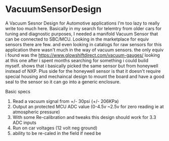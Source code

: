 # VacuumSensorDesign
A Vacuum Sesnor Design for Automotive applications
I'm too lazy to really write too much here. Basically in my search for telemtry from older cars for tuning and diagnostic purposes, I needed a manifold Vacuum Sensor that can be connected to SBC/MCU. Looking in the marketplace for equiv sensors there are few. and even looking in catalogs for raw sensors for this application there wasn't much in the way of vacuum sensors. the only equiv i found was the https://www.glowshiftdirect.com/vacuum-gauges/ looking at this one after i spent months searching for something i could build myself. shows that i basically picked the same sensor but from honeywell instead of NXP. Plus side for the honeywell sensor is that it doesn't require special housing and mechaincal design to mount the board and have a good seal to the sensor so it can go into a generic enclosure. 

Basic specs
1. Read a vacuum signal from +/- 30psi (+/- 206KPa)
2. Output an protected MCU ADC value (0-4.5v ~2.5v for zero reading ie at atmospheric pressure)  
5. With some Re-calibration and tweaks this design should work for 3.3 ADC inputs 
6. Run on car voltages (12 volt neg ground) 
7. ability to be re-caled in the field if need be

